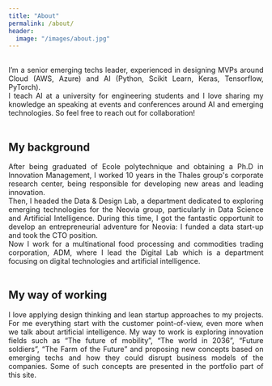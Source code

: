 ```yaml
---
title: "About"
permalink: /about/
header:
  image: "/images/about.jpg"
---
```

<div align="justify">
  <br/>
I’m a senior emerging techs leader, experienced in designing MVPs around Cloud (AWS, Azure) and AI (Python, Scikit Learn, Keras, Tensorflow, PyTorch). <br/>
I teach AI at a university for engineering students and I love sharing my knowledge an speaking at events and conferences around AI and emerging technologies. 
So feel free to reach out for collaboration!<br/>
<br/>
  <h2>My background</h2>
After being graduated of Ecole polytechnique and obtaining a Ph.D in Innovation Management, I worked 10 years in the Thales group's corporate research center, 
being responsible for developing new areas and leading innovation.<br/>
Then, I headed the Data & Design Lab, a department dedicated to exploring emerging technologies for the Neovia group, particularly in Data Science
and Artificial Intelligence. During this time, I got the fantastic opportunit to develop an entrepreneurial adventure for Neovia: I funded a data start-up and took the CTO position.<br/>
Now I work for a multinational food processing and commodities trading corporation, ADM, where I lead the Digital Lab which is a department
focusing on digital technologies and artificial intelligence.<br/>
<br/>
  <h2>My way of working</h2>
I love applying design thinking and lean startup approaches to my projects. For me everything start with the customer point-of-view, 
even more when we talk about artificial intelligence. My way to work is exploring innovation fields such as “The future of mobility”, “The world in 2036”, “Future soldiers”, “The Farm of the Future” and proposing new concepts based on emerging techs and how they could disrupt business models of the companies. 
Some of such concepts are presented in the portfolio part of this site.<br/>
</div>
